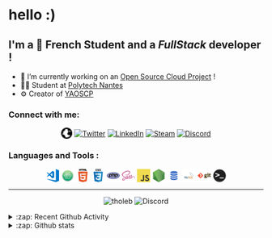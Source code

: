 
# hello :)

## I'm a 🥖 French Student and a *FullStack* developer !
- 🎉 I’m currently working on an [Open Source Cloud Project][yaoscp] !
- 👨‍🎓 Student at [Polytech Nantes][polytech]
- ⚙ Creator of [YAOSCP][yaoscp]

### Connect with me:
<p align="center" width="100%">
<a href="http://tholeb.fr"><img align="center" alt="tholeb.fr" width="22px" src="https://raw.githubusercontent.com/iconic/open-iconic/master/svg/globe.svg" /></a>
<a href="https://twitter.com/tholeb_"><img align="center" alt="Twitter" width="22px" src="https://cdn.jsdelivr.net/npm/simple-icons@v3/icons/twitter.svg" /></a>
<a href="https://www.linkedin.com/in/thomas-lebreton-1246681b2/"><img align="center" alt="LinkedIn" width="22px" src="https://cdn.jsdelivr.net/npm/simple-icons@v3/icons/linkedin.svg" /></a>
<a href="https://steamcommunity.com/id/tholeb/"><img align="center" alt="Steam" width="22px" src="https://cdn.jsdelivr.net/npm/simple-icons@v3/icons/steam.svg" /></a>
<a href="https://discord.com/channels/@me/259056305187192833"><img align="center" alt="Discord" title="tholeb#6077" width="22px" src="https://cdn.jsdelivr.net/npm/simple-icons@v3/icons/discord.svg" /></a>
</p>

### Languages and Tools :

<p align="center" width="100%">
<a href="http://tholeb.fr"><img align="center" alt="Visual Studio Code" width="26px" src="https://raw.githubusercontent.com/github/explore/80688e429a7d4ef2fca1e82350fe8e3517d3494d/topics/visual-studio-code/visual-studio-code.png" /></a>
<a href="http://tholeb.fr"><img align="center" alt="atom" width="26px" src="https://raw.githubusercontent.com/github/explore/80688e429a7d4ef2fca1e82350fe8e3517d3494d/topics/atom/atom.png" /></a>
<a href="http://tholeb.fr"><img align="center" alt="html" width="26px" src="https://raw.githubusercontent.com/github/explore/80688e429a7d4ef2fca1e82350fe8e3517d3494d/topics/html/html.png" /></a>
<a href="http://tholeb.fr"><img align="center" alt="css" width="26px" src="https://raw.githubusercontent.com/github/explore/80688e429a7d4ef2fca1e82350fe8e3517d3494d/topics/css/css.png" /></a>
<a href="http://tholeb.fr"><img align="center" alt="php" width="26px" src="https://raw.githubusercontent.com/github/explore/80688e429a7d4ef2fca1e82350fe8e3517d3494d/topics/php/php.png" /></a>
<a href="http://tholeb.fr"><img align="center" alt="sass" width="26px" src="https://raw.githubusercontent.com/github/explore/80688e429a7d4ef2fca1e82350fe8e3517d3494d/topics/sass/sass.png" /></a>
<a href="http://tholeb.fr"><img align="center" alt="js" width="26px" src="https://raw.githubusercontent.com/github/explore/80688e429a7d4ef2fca1e82350fe8e3517d3494d/topics/javascript/javascript.png" /></a>
<a href="http://tholeb.fr"><img align="center" alt="nodejs" width="26px" src="https://raw.githubusercontent.com/github/explore/80688e429a7d4ef2fca1e82350fe8e3517d3494d/topics/nodejs/nodejs.png" /></a>
<a href="http://tholeb.fr"><img align="center" alt="sql" width="26px" src="https://raw.githubusercontent.com/github/explore/80688e429a7d4ef2fca1e82350fe8e3517d3494d/topics/sql/sql.png" /></a>
<a href="http://tholeb.fr"><img align="center" alt="mysql" width="26px" src="https://raw.githubusercontent.com/github/explore/80688e429a7d4ef2fca1e82350fe8e3517d3494d/topics/mysql/mysql.png" /></a>
<a href="http://tholeb.fr"><img align="center" alt="git" width="26px" src="https://raw.githubusercontent.com/github/explore/80688e429a7d4ef2fca1e82350fe8e3517d3494d/topics/git/git.png" /></a>
<a href="http://tholeb.fr"><img align="center" alt="UNIX" width="26px" src="https://raw.githubusercontent.com/github/explore/80688e429a7d4ef2fca1e82350fe8e3517d3494d/topics/terminal/terminal.png" /></a>
</p>


---
<p align="center">
  <img src="https://komarev.com/ghpvc/?username=tholeb" alt="tholeb" />
  <img alt="Discord" src="https://img.shields.io/discord/617016532706525205?color=dd00ff&label=VLife">
</p>

<details>
  <summary>:zap: Recent Github Activity</summary>
      <!--START_SECTION:activity-->
      1. ❗️ Closed issue [#1](https://github.com/tholeb/tlb_intranet/issues/1) in [tholeb/tlb_intranet](https://github.com/tholeb/tlb_intranet)
      2. ❗️ Opened issue [#1](https://github.com/tholeb/tlb_intranet/issues/1) in [tholeb/tlb_intranet](https://github.com/tholeb/tlb_intranet)
      <!--END_SECTION:activity-->
</details>

<details>
  <summary>:zap: Github stats</summary>
  <p align:"center" width="100%">
    <a href="http://tholeb.fr">
      <img align="center" src="https://github-readme-stats.vercel.app/api/top-langs/?username=anuraghazra&layout=compact" />
    </a>
    <br />
    <a href="http://tholeb.fr">
      <img align="center" src="https://github-readme-stats.vercel.app/api?username=tholeb&show_icons=true&hide_border=false" />
    </a>
  </p>
</details>


[website]: http://tholeb.fr
[vlife]: http://vlife.fr
[twitter]: https://twitter.com/tholeb_
[discord]: https://discord.com/channels/@me/259056305187192833
[polytech]: https://polytech.univ-nantes.fr/
[linkedin]: https://www.linkedin.com/in/thomas-lebreton-1246681b2/
[steam]: https://steamcommunity.com/id/tholeb/
[yaoscp]: https://github.com/YAOSCP
<!--stackedit_data:
eyJoaXN0b3J5IjpbMTA2Mjk5NjgzMywtMTQzMDEwNDUzNCwtOT
g0NjUzNDk0LC0xMzQzMzc2OTA5LC0xNzQ3OTg3MDA0XX0=
-->
